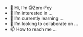 - 👋 Hi, I’m @Zero-Fcy
- 👀 I’m interested in ...
- 🌱 I’m currently learning ...
- 💞️ I’m looking to collaborate on ...
- 📫 How to reach me ...

<!---
Zero-Fcy/Zero-Fcy is a ✨ special ✨ repository because its `README.md` (this file) appears on your GitHub profile.
You can click the Preview link to take a look at your changes.
--->
